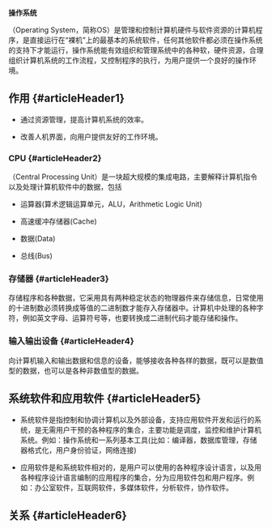 **操作系统**

（Operating System，简称OS）是管理和控制计算机硬件与软件资源的计算机程序，是直接运行在“裸机”上的最基本的系统软件，任何其他软件都必须在操作系统的支持下才能运行，操作系统能有效组织和管理系统中的各种软，硬件资源，合理组织计算机系统的工作流程，又控制程序的执行，为用户提供一个良好的操作环境。

## 作用 {#articleHeader1}

* 通过资源管理，提高计算机系统的效率。

* 改善人机界面，向用户提供友好的工作环境。

### CPU {#articleHeader2}

（Central Processing Unit）是一块超大规模的集成电路，主要解释计算机指令以及处理计算机软件中的数据，包括

* 运算器\(算术逻辑运算单元，ALU，Arithmetic Logic Unit\)

* 高速缓冲存储器\(Cache\)

* 数据\(Data\)

* 总线\(Bus\)

### 存储器 {#articleHeader3}

存储程序和各种数据，它采用具有两种稳定状态的物理器件来存储信息，日常使用的十进制数必须转换成等值的二进制数才能存入存储器中。计算机中处理的各种字符，例如英文字母、运算符号等，也要转换成二进制代码才能存储和操作。

### 输入输出设备 {#articleHeader4}

向计算机输入和输出数据和信息的设备，能够接收各种各样的数据，既可以是数值型的数据，也可以是各种非数值型的数据。

## 系统软件和应用软件 {#articleHeader5}

* 系统软件是指控制和协调计算机以及外部设备，支持应用软件开发和运行的系统，是无需用户干预的各种程序的集合，主要功能是调度，监控和维护计算机系统。例如：操作系统和一系列基本工具\(比如：编译器，数据库管理，存储器格式化，用户身份验证，网络连接\)

* 应用软件是和系统软件相对的，是用户可以使用的各种程序设计语言，以及用各种程序设计语言编制的应用程序的集合，分为应用软件包和用户程序。例如：办公室软件，互联网软件，多媒体软件，分析软件，协作软件。

## 关系 {#articleHeader6}



